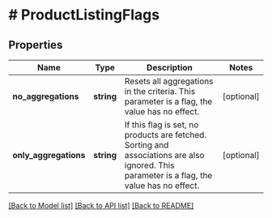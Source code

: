 # # ProductListingFlags

## Properties

Name | Type | Description | Notes
------------ | ------------- | ------------- | -------------
**no_aggregations** | **string** | Resets all aggregations in the criteria. This parameter is a flag, the value has no effect. | [optional]
**only_aggregations** | **string** | If this flag is set, no products are fetched. Sorting and associations are also ignored. This parameter is a flag, the value has no effect. | [optional]

[[Back to Model list]](../../README.md#models) [[Back to API list]](../../README.md#endpoints) [[Back to README]](../../README.md)
